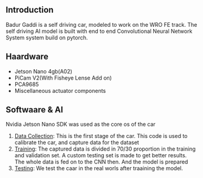 ## Introduction

Badur Gaddi is a self driving car, modeled to work on the WRO FE track. The self driving AI model is built with end to end Convolutional Neural Network System system build on pytorch.

## Haardware

+ Jetson Nano 4gb(A02)
+ PiCam V2(With Fisheye Lense Add on)
+ PCA9685
+ Miscellaneous actuator components

## Softwaare & AI

Nvidia Jetson Nano SDK was used as the core os of the car

1. [Data Collection](src/autopilot_data_collection.ipynb): This is the first stage of the car. This code is used to calibrate the car, and capture data for the dataset
2. [Training](src/autopilot_training.ipynb): The captured data is divided in 70/30 proportion in the training and validation set. A custom testing set is made to get better results. The whole data is fed on to the CNN then. And the model is prepared
3. [Testing](src/autopilot_testing.py): We test the caar in the real worls after traaining the model.


